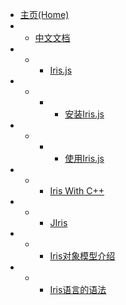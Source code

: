 - [主页(Home)](/README)
- - [中文文档](/zh-cn/index)
- - - [Iris.js](/zh-cn/iris-js)
- - - - [安装Iris.js](/zh-cn/iris-js/installation)
- - - - [使用Iris.js](/zh-cn/iris-js/how-to-use)
- - - [Iris With C++](/zh-cn/iris-cpp)
- - - [JIris](/zh-cn/jiris)
- - - [Iris对象模型介绍](/zh-cn/oop-patern/oop-patern)
- - - [Iris语言的语法](/zh-cn/syntex/syntex-index)